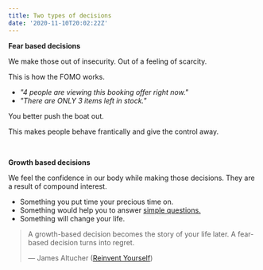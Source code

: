 ```yaml
---
title: Two types of decisions
date: '2020-11-10T20:02:22Z'
---
```


**Fear based decisions**

We make those out of insecurity. Out of a feeling of scarcity.

This is how the FOMO works.

- _"4 people are viewing this booking offer right now."_
- _"There are ONLY 3 items left in stock."_

You better push the boat out.

This makes people behave frantically and give the control away.

&nbsp;

**Growth based decisions**

We feel the confidence in our body while making those decisions.
They are a result of compound interest.

- Something you put time your precious time on.
- Something would help you to answer [simple questions.](/notes/simple-questions)
- Something will change your life.

> A growth-based decision becomes the story of your life later. A fear-based decision turns into regret.
>
> &mdash; James Altucher ([Reinvent Yourself](/books/reinvent-yourself))

